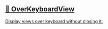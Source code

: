 ## [📄️<!-- --> <!-- -->OverKeyboardView](/react-native-keyboard-controller/pr-preview/pr-1030/docs/api/views/over-keyboard-view.md)

[Display views over keyboard without closing it.](/react-native-keyboard-controller/pr-preview/pr-1030/docs/api/views/over-keyboard-view.md)

